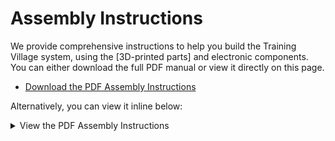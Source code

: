 # Assembly Instructions

We provide comprehensive instructions to help you build the Training Village system,
using the [3D-printed parts] and electronic components. You can either download the full
PDF manual or view it directly on this page.

- [Download the PDF Assembly Instructions][PDF instructions]

Alternatively, you can view it inline below:

<details markdown="block">
<summary>View the PDF Assembly Instructions</summary>
<object
data="https://braincircuitsbehaviorlab.github.io/village/_static/training-village-instructions.pdf"
width="100%"
height="1000"
type="application/pdf">
Your browser does not support viewing PDFs. Please download the PDF to view it.
</object>
</details>

[PDF instructions]: ../_static/training-village-instructions.pdf

